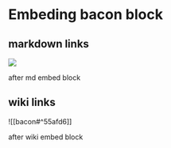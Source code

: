 # Embeding bacon block

## markdown links

![](bacon#^55afd6)

after md embed block

## wiki links

![[bacon#^55afd6]]

<i class="fa-solid fa-user"></i>
after wiki embed block
